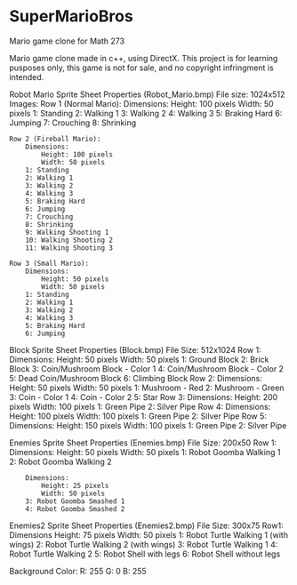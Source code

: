 SuperMarioBros
==============

Mario game clone for Math 273

Mario game clone made in c++, using DirectX. This project is for learning pusposes only,
this game is not for sale, and no copyright infringment is intended.



Robot Mario Sprite Sheet Properties (Robot_Mario.bmp)
File size: 1024x512
Images:
	Row 1 (Normal Mario):
		Dimensions: 
			Height: 100 pixels
			Width: 50 pixels
		1: Standing
		2: Walking 1
		3: Walking 2
		4: Walking 3
		5: Braking Hard
		6: Jumping
		7: Crouching
		8: Shrinking
	
	Row 2 (Fireball Mario):
		Dimensions:
			Height: 100 pixels
			Width: 50 pixels
		1: Standing
		2: Walking 1
		3: Walking 2
		4: Walking 3
		5: Braking Hard
		6: Jumping
		7: Crouching
		8: Shrinking
		9: Walking Shooting 1
		10: Walking Shooting 2
		11: Walking Shooting 3
	
	Row 3 (Small Mario):
		Dimensions:
			Height: 50 pixels
			Width: 50 pixels
		1: Standing
		2: Walking 1
		3: Walking 2
		4: Walking 3
		5: Braking Hard
		6: Jumping
	
	
Block Sprite Sheet Properties (Block.bmp)
File Size: 512x1024
	Row 1:
		Dimensions:
			Height: 50 pixels
			Width: 50 pixels
		1: Ground Block
		2: Brick Block
		3: Coin/Mushroom Block - Color 1
		4: Coin/Mushroom Block - Color 2
		5: Dead Coin/Mushroom Block
		6: Climbing Block
	Row 2:
		Dimensions:
			Height: 50 pixels
			Width: 50 pixels
		1: Mushroom - Red
		2: Mushroom - Green
		3: Coin - Color 1
		4: Coin - Color 2
		5: Star
	Row 3:
		Dimensions:
			Height: 200 pixels
			Width: 100 pixels
		1: Green Pipe
		2: Silver Pipe
	Row 4:
		Dimensions:
			Height: 100 pixels
			Width: 100 pixels
		1: Green Pipe
		2: Silver Pipe
	Row 5:
		Dimensions:
			Height: 150 pixels
			Width: 100 pixels
		1: Green Pipe
		2: Silver Pipe
		
Enemies Sprite Sheet Properties (Enemies.bmp)
	File Size: 200x50
	Row 1:
		Dimensions:
			Height: 50 pixels
			Width: 50 pixels
		1: Robot Goomba Walking 1
		2: Robot Goomba Walking 2
		
		Dimensions:
			Height: 25 pixels
			Width: 50 pixels
		3: Robot Goomba Smashed 1
		4: Robot Goomba Smashed 2
		
Enemies2 Sprite Sheet Properties (Enemies2.bmp)
	File Size: 300x75
	Row1:
		Dimensions
			Height: 75 pixels
			Width: 50 pixels
		1: Robot Turtle Walking 1 (with wings)
		2: Robot Turtle Walking 2 (with wings)
		3: Robot Turtle Walking 1
		4: Robot Turtle Walking 2
		5: Robot Shell with legs
		6: Robot Shell without legs
			
Background Color:
	R: 255
	G: 0
	B: 255